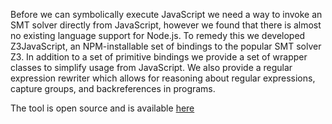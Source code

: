 <a-intro>

<p>Before we can symbolically execute JavaScript we need a way to invoke an SMT solver directly from JavaScript, however we found that there is almost no existing language support for Node.js. To remedy this we developed Z3JavaScript, an NPM-installable set of bindings to the popular SMT solver Z3. In addition to a set of primitive bindings we provide a set of wrapper classes to simplify usage from JavaScript. We also provide a regular expression rewriter which allows for reasoning about regular expressions, capture groups, and backreferences in programs.</p>

</a-intro>

<p>The tool is open source and is available <a href="https://github.com/ExpoSEJS/z3javascript">here</a></p>
